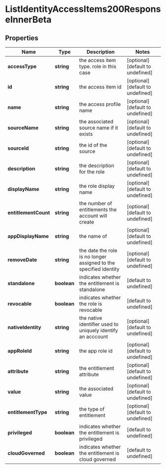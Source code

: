 # ListIdentityAccessItems200ResponseInnerBeta

## Properties

Name | Type | Description | Notes
------------ | ------------- | ------------- | -------------
**accessType** | **string** | the access item type. role in this case | [optional] [default to undefined]
**id** | **string** | the access item id | [optional] [default to undefined]
**name** | **string** | the access profile name | [optional] [default to undefined]
**sourceName** | **string** | the associated source name if it exists | [optional] [default to undefined]
**sourceId** | **string** | the id of the source | [optional] [default to undefined]
**description** | **string** | the description for the role | [optional] [default to undefined]
**displayName** | **string** | the role display name | [optional] [default to undefined]
**entitlementCount** | **string** | the number of entitlements the account will create | [optional] [default to undefined]
**appDisplayName** | **string** | the name of | [optional] [default to undefined]
**removeDate** | **string** | the date the role is no longer assigned to the specified identity | [optional] [default to undefined]
**standalone** | **boolean** | indicates whether the entitlement is standalone | [default to undefined]
**revocable** | **boolean** | indicates whether the role is revocable | [default to undefined]
**nativeIdentity** | **string** | the native identifier used to uniquely identify an acccount | [optional] [default to undefined]
**appRoleId** | **string** | the app role id | [optional] [default to undefined]
**attribute** | **string** | the entitlement attribute | [optional] [default to undefined]
**value** | **string** | the associated value | [optional] [default to undefined]
**entitlementType** | **string** | the type of entitlement | [optional] [default to undefined]
**privileged** | **boolean** | indicates whether the entitlement is privileged | [default to undefined]
**cloudGoverned** | **boolean** | indicates whether the entitlement is cloud governed | [default to undefined]

